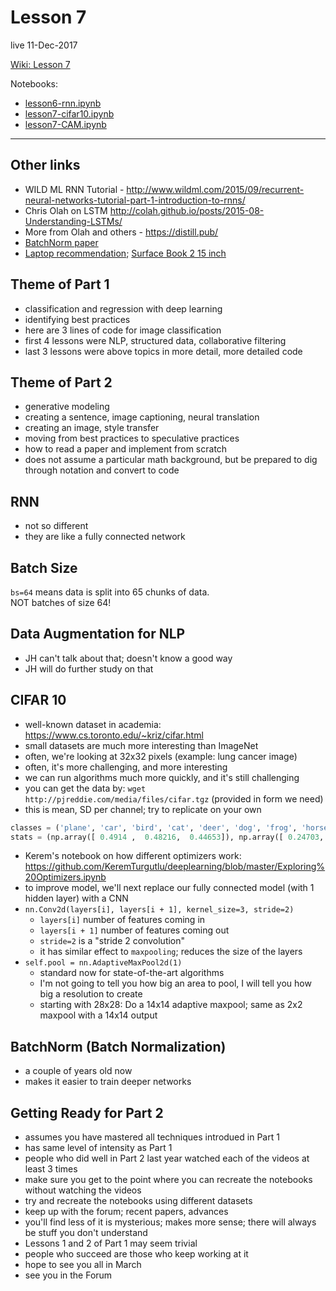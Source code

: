 # Lesson 7  
live 11-Dec-2017


[Wiki: Lesson 7](http://forums.fast.ai/t/lesson-7-wiki-thread/8847/1)

Notebooks:  
* [lesson6-rnn.ipynb](https://github.com/fastai/fastai/blob/master/courses/dl1/lesson6-rnn.ipynb)
* [lesson7-cifar10.ipynb](https://github.com/fastai/fastai/blob/master/courses/dl1/lesson7-cifar10.ipynb)
* [lesson7-CAM.ipynb](https://github.com/fastai/fastai/blob/master/courses/dl1/lesson7-CAM.ipynb)

---
## Other links
- WILD ML RNN Tutorial - http://www.wildml.com/2015/09/recurrent-neural-networks-tutorial-part-1-introduction-to-rnns/
- Chris Olah on LSTM http://colah.github.io/posts/2015-08-Understanding-LSTMs/
- More from Olah and others - https://distill.pub/
- [BatchNorm paper](https://arxiv.org/pdf/1502.03167.pdf)
- [Laptop recommendation](https://youtu.be/EKzSiuqiHNg?t=1h1m51s); [Surface Book 2 15 inch](https://www.cnet.com/products/microsoft-surface-book-2/review/)


## Theme of Part 1
- classification and regression with deep learning
- identifying best practices
- here are 3 lines of code for image classification
- first 4 lessons were NLP, structured data, collaborative filtering
- last 3 lessons were above topics in more detail, more detailed code

## Theme of Part 2
- generative modeling
- creating a sentence, image captioning, neural translation
- creating an image, style transfer
- moving from best practices to speculative practices
- how to read a paper and implement from scratch
- does not assume a particular math background, but be prepared to dig through notation and convert to code

## RNN
- not so different
- they are like a fully connected network

## Batch Size
`bs=64` means data is split into 65 chunks of data.  
NOT batches of size 64!  

## Data Augmentation for NLP
- JH can't talk about that; doesn't know a good way
- JH will do further study on that

## CIFAR 10
- well-known dataset in academia:  https://www.cs.toronto.edu/~kriz/cifar.html
- small datasets are much more interesting than ImageNet
- often, we're looking at 32x32 pixels (example:  lung cancer image)
- often, it's more challenging, and more interesting
- we can run algorithms much more quickly, and it's still challenging
- you can get the data by:  `wget http://pjreddie.com/media/files/cifar.tgz` (provided in form we need)
- this is mean, SD per channel; try to replicate on your own
```python
classes = ('plane', 'car', 'bird', 'cat', 'deer', 'dog', 'frog', 'horse', 'ship', 'truck')
stats = (np.array([ 0.4914 ,  0.48216,  0.44653]), np.array([ 0.24703,  0.24349,  0.26159]))
```  
- Kerem's notebook on how different optimizers work:  https://github.com/KeremTurgutlu/deeplearning/blob/master/Exploring%20Optimizers.ipynb
- to improve model, we'll next replace our fully connected model (with 1 hidden layer) with a CNN
- `nn.Conv2d(layers[i], layers[i + 1], kernel_size=3, stride=2)`
  - `layers[i]` number of features coming in
  - `layers[i + 1]` number of features coming out
  - `stride=2` is a "stride 2 convolution"
  - it has similar effect to `maxpooling`; reduces the size of the layers
- `self.pool = nn.AdaptiveMaxPool2d(1)` 
  - standard now for state-of-the-art algorithms
  - I'm not going to tell you how big an area to pool, I will tell you how big a resolution to create
  - starting with 28x28:  Do a 14x14 adaptive maxpool; same as 2x2 maxpool with a 14x14 output
  
 ## BatchNorm (Batch Normalization)
 - a couple of years old now
 - makes it easier to train deeper networks


## Getting Ready for Part 2
- assumes you have mastered all techniques introdued in Part 1
- has same level of intensity as Part 1
- people who did well in Part 2 last year watched each of the videos at least 3 times
- make sure you get to the point where you can recreate the notebooks without watching the videos
- try and recreate the notebooks using different datasets
- keep up with the forum; recent papers, advances
- you'll find less of it is mysterious; makes more sense; there will always be stuff you don't understand
- Lessons 1 and 2 of Part 1 may seem trivial
- people who succeed are those who keep working at it
- hope to see you all in March
- see you in the Forum
